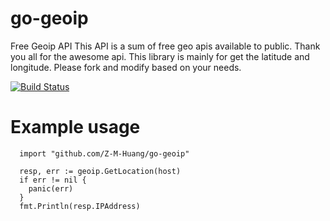 # go-geoip
Free Geoip API
This API is a sum of free geo apis available to public. Thank you all for the awesome api.
This library is mainly for get the latitude and longitude. Please fork and modify based on your needs.

[![Build Status](https://travis-ci.com/Z-M-Huang/go-geoip.svg?branch=master)](https://travis-ci.com/Z-M-Huang/go-geoip)

# Example usage
```
  import "github.com/Z-M-Huang/go-geoip"

  resp, err := geoip.GetLocation(host)
  if err != nil {
    panic(err)
  }
  fmt.Println(resp.IPAddress)
```